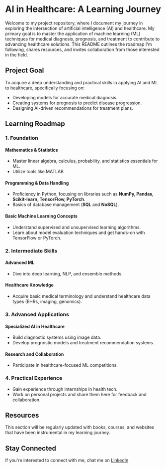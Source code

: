 # AI in Healthcare: A Learning Journey

Welcome to my project repository, where I document my journey in exploring the intersection of artificial intelligence (AI) and healthcare. My primary goal is to master the application of machine learning (ML) techniques for medical diagnosis, prognosis, and treatment to contribute to advancing healthcare solutions. This README outlines the roadmap I'm following, shares resources, and invites collaboration from those interested in the field.

## Project Goal

To acquire a deep understanding and practical skills in applying AI and ML to healthcare, specifically focusing on:

-   Developing models for accurate medical diagnosis.
-   Creating systems for prognosis to predict disease progression.
-   Designing AI-driven recommendations for treatment plans.

## Learning Roadmap

### 1. **Foundation**

#### Mathematics & Statistics

-   Master linear algebra, calculus, probability, and statistics essentials for ML.
-   Utilize tools like MATLAB

#### Programming & Data Handling

-   Proficiency in Python, focusing on libraries such as **NumPy, Pandas, Scikit-learn, TensorFlow, PyTorch**.
-   Basics of database management (**SQL** and **NoSQL**).

#### Basic Machine Learning Concepts

-   Understand supervised and unsupervised learning algorithms.
-   Learn about model evaluation techniques and get hands-on with TensorFlow or PyTorch.

### 2. **Intermediate Skills**

#### Advanced ML

-   Dive into deep learning, NLP, and ensemble methods.

#### Healthcare Knowledge

-   Acquire basic medical terminology and understand healthcare data types (EHRs, imaging, genomics).

### 3. **Advanced Applications**

#### Specialized AI in Healthcare

-   Build diagnostic systems using image data.
-   Develop prognostic models and treatment recommendation systems.

#### Research and Collaboration

-   Participate in healthcare-focused ML competitions.

### 4. **Practical Experience**

-   Gain experience through internships in health tech.
-   Work on personal projects and share them here for feedback and collaboration.

## Resources

This section will be regularly updated with books, courses, and websites that have been instrumental in my learning journey.

## Stay Connected

If you're interested to connect with me, chat me on [LinkedIn](linkedin.com/profile/nmkzzztos)
